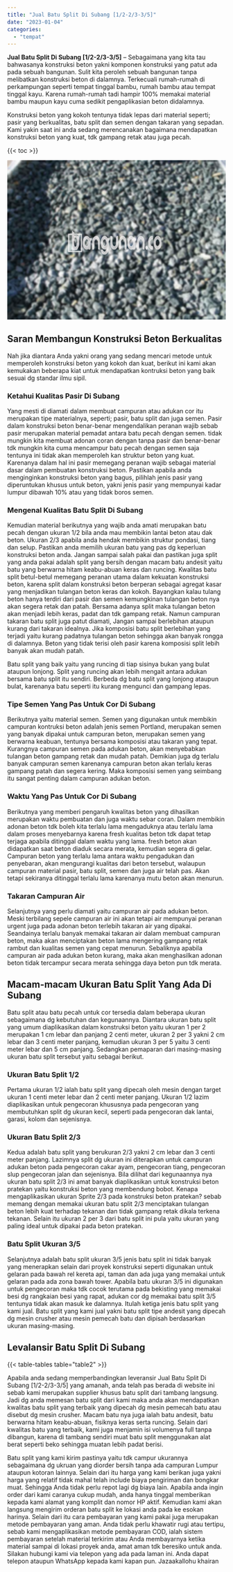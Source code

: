 ```yaml
---
title: "Jual Batu Split Di Subang [1/2-2/3-3/5]"
date: "2023-01-04"
categories: 
  - "tempat"
---
```


**Jual Batu Split Di Subang \[1/2-2/3-3/5\]** – Sebagaimana yang kita tau bahwasanya konstruksi beton yakni komponen konstruksi yang patut ada pada sebuah bangunan. Sulit kita peroleh sebuah bangunan tanpa melibatkan konstruksi beton di dalamnya. Terkecuali rumah-rumah di perkampungan seperti tempat tinggal bambu, rumah bambu atau tempat tinggal kayu. Karena rumah-rumah tadi hampir 100% memakai material bambu maupun kayu cuma sedikit pengaplikasian beton didalamnya.

Konstruksi beton yang kokoh tentunya tidak lepas dari material seperti; pasir yang berkualitas, batu split dan semen dengan takaran yang sepadan. Kami yakin saat ini anda sedang merencanakan bagaimana mendapatkan konstruksi beton yang kuat, tdk gampang retak atau juga pecah.

{{< toc >}}

![Jual Batu Split Di Subang [1/2-2/3-3/5]](/images/jual-batu-split-12.png)

## Saran Membangun Konstruksi Beton Berkualitas

Nah jika diantara Anda yakni orang yang sedang mencari metode untuk memperoleh konstruksi beton yang kokoh dan kuat, berikut ini kami akan kemukakan beberapa kiat untuk mendapatkan kontruksi beton yang baik sesuai dg standar ilmu sipil.

### Ketahui Kualitas Pasir Di Subang

Yang mesti di diamati dalam membuat campuran atau adukan cor itu merupakan tipe materialnya, seperti; pasir, batu split dan juga semen. Pasir dalam konstruksi beton benar-benar mengendalikan peranan wajib sebab pasir merupakan material pemadat antara batu pecah dengan semen. tidak mungkin kita membuat adonan coran dengan tanpa pasir dan benar-benar tdk mungkin kita cuma mencampur batu pecah dengan semen saja tentunya ini tidak akan memperoleh kan struktur beton yang kuat. Karenanya dalam hal ini pasir memegang peranan wajib sebagai material dasar dalam pembuatan konstruksi beton. Pastikan apabila anda menginginkan konstruksi beton yang bagus, pilihlah jenis pasir yang diperuntukan khusus untuk beton, yakni jenis pasir yang mempunyai kadar lumpur dibawah 10% atau yang tidak boros semen.

### Mengenal Kualitas Batu Split Di Subang

Kemudian material berikutnya yang wajib anda amati merupakan batu pecah dengan ukuran 1/2 bila anda mau membikin lantai beton atau dak beton. Ukuran 2/3 apabila anda hendak membikin struktur pondasi, tiang dan selup. Pastikan anda memilih ukuran batu yang pas dg keperluan konstruksi beton anda. Jangan sampai salah pakai dan pastikan juga split yang anda pakai adalah split yang bersih dengan macam batu andesit yaitu batu yang berwarna hitam keabu-abuan keras dan runcing. Kwalitas batu split betul-betul memegang peranan utama dalam kekuatan konstruksi beton, karena split dalam konstruksi beton berperan sebagai agregat kasar yang menjadikan tulangan beton keras dan kokoh. Bayangkan kalau tulang beton hanya terdiri dari pasir dan semen kemungkinan tulangan beton nya akan segera retak dan patah. Bersama adanya split maka tulangan beton akan menjadi lebih keras, padat dan tdk gampang retak. Namun campuran takaran batu split juga patut diamati, Jangan sampai berlebihan ataupun kurang dari takaran idealnya. Jika komposisi batu split berlebihan yang terjadi yaitu kurang padatnya tulangan beton sehingga akan banyak rongga di dalamnya. Beton yang tidak terisi oleh pasir karena komposisi split lebih banyak akan mudah patah.

Batu split yang baik yaitu yang runcing di tiap sisinya bukan yang bulat ataupun lonjong. Split yang runcing akan lebih mengait antara adukan bersama batu split itu sendiri. Berbeda dg batu split yang lonjong ataupun bulat, karenanya batu seperti itu kurang mengunci dan gampang lepas.

### Tipe Semen Yang Pas Untuk Cor Di Subang

Berikutnya yaitu material semen. Semen yang digunakan untuk membikin campuran kontruksi beton adalah jenis semen Portland, merupakan semen yang banyak dipakai untuk campuran beton, merupakan semen yang berwarna keabuan, tentunya bersama komposisi atau takaran yang tepat. Kurangnya campuran semen pada adukan beton, akan menyebabkan tulangan beton gampang retak dan mudah patah. Demikian juga dg terlalu banyak campuran semen karenanya campuran beton akan terlalu keras gampang patah dan segera kering. Maka komposisi semen yang seimbang itu sangat penting dalam campuran adukan beton.

### Waktu Yang Pas Untuk Cor Di Subang

Berikutnya yang memberi pengaruh kwalitas beton yang dihasilkan merupakan waktu pembuatan dan juga waktu sebar coran. Dalam membikin adonan beton tdk boleh kita terlalu lama mengaduknya atau terlalu lama dalam proses menyebarnya karena fresh kualitas beton tdk dapat tetap terjaga apabila ditinggal dalam waktu yang lama. fresh beton akan didapatkan saat beton diaduk secara merata, kemudian segera di gelar. Campuran beton yang terlalu lama antara waktu pengadukan dan penyebaran, akan mengurangi kualitas dari beton tersebut, walaupun campuran material pasir, batu split, semen dan juga air telah pas. Akan tetapi sekiranya ditinggal terlalu lama karenanya mutu beton akan menurun.

### Takaran Campuran Air

Selanjutnya yang perlu diamati yaitu campuran air pada adukan beton. Meski terbilang sepele campuran air ini akan tetapi air mempunyai peranan urgent juga pada adonan beton terlebih takaran air yang dipakai. Seandainya terlalu banyak memakai takaran air dalam membuat campuran beton, maka akan menciptakan beton lama mengering gampang retak rambut dan kualitas semen yang cepat menurun. Sebaliknya apabila campuran air pada adukan beton kurang, maka akan menghasilkan adonan beton tidak tercampur secara merata sehingga daya beton pun tdk merata.

## Macam-macam Ukuran Batu Split Yang Ada Di Subang

Batu split atau batu pecah untuk cor tersedia dalam beberapa ukuran sebagaimana dg kebutuhan dan kegunaannya. Diantara ukuran batu split yang umum diaplikasikan dalam konstruksi beton yaitu ukuran 1 per 2 merupakan 1 cm lebar dan panjang 2 centi meter, ukuran 2 per 3 yakni 2 cm lebar dan 3 centi meter panjang, kemudian ukuran 3 per 5 yaitu 3 centi meter lebar dan 5 cm panjang. Sedangkan pemaparan dari masing-masing ukuran batu split tersebut yaitu sebagai berikut.

### Ukuran Batu Split 1/2

Pertama ukuran 1/2 ialah batu split yang dipecah oleh mesin dengan target ukuran 1 centi meter lebar dan 2 centi meter panjang. Ukuran 1/2 lazim diaplikasikan untuk pengecoran khususnya pada pengecoran yang membutuhkan split dg ukuran kecil, seperti pada pengecoran dak lantai, garasi, kolom dan sejenisnya.

### Ukuran Batu Split 2/3

Kedua adalah batu split yang berukuran 2/3 yakni 2 cm lebar dan 3 centi meter panjang. Lazimnya split dg ukuran ini diterapkan untuk campuran adukan beton pada pengecoran cakar ayam, pengecoran tiang, pengecoran slup pengecoran jalan dan sejenisnya. Bila dilihat dari kegunaannya nya ukuran batu split 2/3 ini amat banyak diaplikasikan untuk konstruksi beton pratekan yaitu konstruksi beton yang membendung bobot. Kenapa mengaplikasikan ukuran Sprite 2/3 pada konstruksi beton pratekan? sebab memang dengan memakai ukuran batu split 2/3 menciptakan tulangan beton lebih kuat terhadap tekanan dan tidak gampang retak dikala terkena tekanan. Selain itu ukuran 2 per 3 dari batu split ini pula yaitu ukuran yang paling ideal untuk dipakai pada beton pratekan.

### Batu Split Ukuran 3/5

Selanjutnya adalah batu split ukuran 3/5 jenis batu split ini tidak banyak yang menerapkan selain dari proyek konstruksi seperti digunakan untuk gelaran pada bawah rel kereta api, taman dan ada juga yang memakai untuk gelaran pada ada zona bawah tower. Apabila batu ukuran 3/5 ini digunakan untuk pengecoran maka tdk cocok terutama pada bekisting yang memakai besi dg rangkaian besi yang rapat, adukan cor dg memakai batu split 3/5 tentunya tidak akan masuk ke dalamnya. Itulah ketiga jenis batu split yang kami jual. Batu split yang kami jual yakni batu split tipe andesit yang dipecah dg mesin crusher atau mesin pemecah batu dan dipisah berdasarkan ukuran masing-masing.

## Levalansir Batu Split Di Subang

{{< table-tables table="table2" >}}

Apabila anda sedang memperbandingkan leveransir Jual Batu Split Di Subang \[1/2-2/3-3/5\] yang amanah, anda telah pas berada di website ini sebab kami merupakan supplier khusus batu split dari tambang langsung. Jadi dg anda memesan batu split dari kami maka anda akan mendapatkan kwalitas batu split yang terbaik yang dipecah dg mesin pemecah batu atau disebut dg mesin crusher. Macam batu nya juga ialah batu andesit, batu berwarna hitam keabu-abuan, fisiknya keras serta runcing. Selain dari kwalitas batu yang terbaik, kami juga menjamin isi volumenya full tanpa dibangun, karena di tambang sendiri muat batu split menggunakan alat berat seperti beko sehingga muatan lebih padat berisi.

Batu split yang kami kirim pastinya yaitu tdk campur ukurannya sebagaimana dg ukruan yang diorder bersih tanpa ada campuran Lumpur ataupun kotoran lainnya. Selain dari itu harga yang kami berikan juga yakni harga yang relatif tidak mahal telah include biaya pengiriman dan bongkar muat. Sehingga Anda tidak perlu repot lagi dg biaya lain. Apabila anda ingin order dari kami caranya cukup mudah, anda hanya tinggal memberikan kepada kami alamat yang komplit dan nomor HP aktif. Kemudian kami akan langsung mengirim orderan batu split ke lokasi anda pada ke esokan harinya. Selain dari itu cara pembayaran yang kami pakai juga merupakan metode pembayaran yang aman. Anda tidak perlu khawatir rugi atau tertipu, sebab kami mengaplikasikan metode pembayaran COD, ialah sistem pembayaran setelah material terkirim atau Anda membayarnya ketika material sampai di lokasi proyek anda, amat aman tdk beresiko untuk anda. Silakan hubungi kami via telepon yang ada pada laman ini. Anda dapat telepon ataupun WhatsApp kepada kami kapan pun. Jazaakallohu khairan
